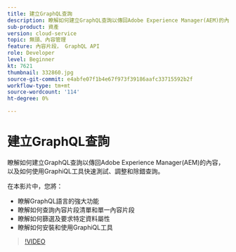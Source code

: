 ```yaml
---
title: 建立GraphQL查詢
description: 瞭解如何建立GraphQL查詢以傳回Adobe Experience Manager(AEM)的內容，以及如何使用GraphiQL工具快速測試、調整和除錯查詢。
sub-product: 資產
version: cloud-service
topic: 無頭、內容管理
feature: 內容片段， GraphQL API
role: Developer
level: Beginner
kt: 7621
thumbnail: 332860.jpg
source-git-commit: e4abfe07f1b4e67f973f39186aafc33715592b2f
workflow-type: tm+mt
source-wordcount: '114'
ht-degree: 0%

---
```



# 建立GraphQL查詢

瞭解如何建立GraphQL查詢以傳回Adobe Experience Manager(AEM)的內容，以及如何使用GraphiQL工具快速測試、調整和除錯查詢。

在本影片中，您將：

+ 瞭解GraphQL語言的強大功能
+ 瞭解如何查詢內容片段清單和單一內容片段
+ 瞭解如何篩選及要求特定資料屬性
+ 瞭解如何安裝和使用GraphiQL工具

>[!VIDEO](https://video.tv.adobe.com/v/332860/?quality=12&learn=on)
